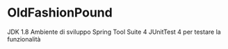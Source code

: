 # OldFashionPound
JDK 1.8
Ambiente di sviluppo Spring Tool Suite 4
JUnitTest 4 per testare la funzionalità
